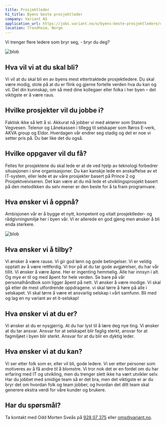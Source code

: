 ```yaml
---
title: Prosjektleder
h1_title: Byens beste prosjektleder
company: Variant AS
application_url: https://jobs.variant.no/o/byens-beste-prosjektledere/c/new
location: Trondheim, Norge
---
```


Vi trenger flere ledere som bryr seg, - bryr du deg?

<div class="right">

![blob](/work_images/teal_blob.svg)

 </div>

## Hva vil vi at du skal bli?

Vi vil at du skal bli en av byens mest ettertraktede prosjektledere. Du skal være modig, stole på at du er flink og gjerne fortelle verden hva du kan og vil. Del din kunnskap, om så med dine kollegaer eller folka i her byen – det viktigste er å være raus.

## Hvilke prosjekter vil du jobbe i?

Faktisk ikke så lett å si. Akkurat nå jobber vi med aktører som Statens Vegvesen. Telenor og Lånekassen i tillegg til selskaper som Røros E-verk, AKVA group og Eldor. Hverdagen vår endrer seg stadig og det er noe vi setter pris på. Du bør like det du også.

## Hvilke oppgaver vil du få?

Felles for prosjektene du skal lede er at de ved hjelp av teknologi forbedrer situasjonen i sine organisasjoner. Du kan kanskje lede en anskaffelse av et IT-system, eller lede et av våre prosjekter basert på Prince 2 og Prosjektveiviseren. Det kan være at du må lede et utviklingsprosjekt basert på den metodikken du selv mener er den beste for å ta fram programvare.

## Hva ønsker vi å oppnå?

Ambisjonen vår er å bygge et nytt, kompetent og vitalt prosjektleder- og rådgivningsmiljø her i byen vår. Vi er allerede en god gjeng men ønsker å bli enda sterkere.

<div class="left">

![blob](/work_images/kristin_green.svg 'Kristin i diskusjon')

</div>

## Hva ønsker vi å tilby?

Vi ønsker å være rause. Vi gir god lønn og gode betingelser. Vi er veldig opptatt av å være rettferdig. Vi tror på at du tar gode avgjørelser, du har vår tillit. Vi ønsker å være åpne. Her er ingenting hemmelig. Alle har innsyn i alt. Og mye er til og med åpent for hele verden. Se bare på vår personalhåndbok som ligger åpent på nett. Vi ønsker å være modige. Vi skal gå etter de mest utfordrende oppdragene. vi skal tørre å høre på alle i selskapet. Vi skal tørre å være et ansvarlig selskap i vårt samfunn. Bli med og lag en ny variant av et it-selskap!

## Hva ønsker vi at du er?

Vi ønsker at du er nysgjerrig. At du har lyst til å lære deg nye ting. Vi ønsker at du tar ansvar. Ansvar for at selskapet blir faglig sterkt, ansvar for at fagmiljøet i byen blir sterkt. Ansvar for at du blir en dyktig leder.

## Hva ønsker vi at du kan?

Vi ser etter folk som er, eller vil bli, gode ledere. Vi ser etter personer som motiveres av å få andre til å blomstre. Vi tror nok det er en fordel om du har erfaring med IT og utvikling, men du trenger slett ikke ha vært utvikler selv. Har du jobbet med smidige team så er det bra, men det viktigste er ar du bryr det om hvordan folk og team jobber, og hvordan det ditt team skal generere ekstra verdi for våre kunder og brukere.

## Har du spørsmål?

Ta kontakt med Odd Morten Sveås på [928 07 375](tlf:+4792807375) eller [oms@variant.no](mailto:oms@variant.no).
